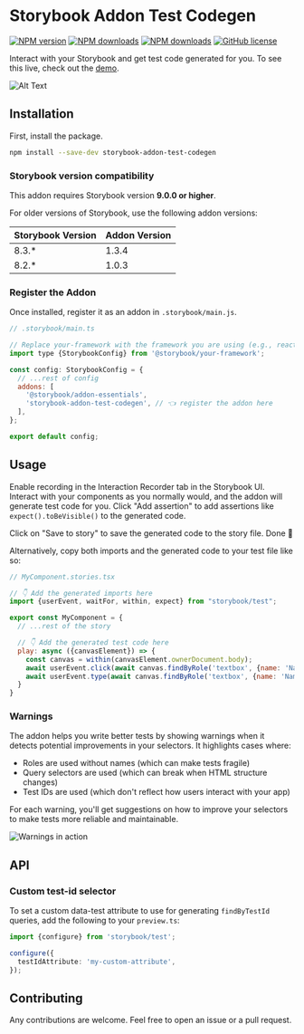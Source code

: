 # Storybook Addon Test Codegen

[![NPM version](https://img.shields.io/npm/v/storybook-addon-test-codegen)](https://www.npmjs.com/package/storybook-addon-test-codegen)
[![NPM downloads](https://img.shields.io/npm/dt/storybook-addon-test-codegen)](https://www.npmjs.com/package/storybook-addon-test-codegen)
[![NPM downloads](https://img.shields.io/npm/dw/storybook-addon-test-codegen)](https://www.npmjs.com/package/storybook-addon-test-codegen)
[![GitHub license](https://img.shields.io/github/license/igrlk/storybook-addon-test-codegen)](https://github.com/igrlk/storybook-addon-test-codegen/blob/main/LICENSE)

Interact with your Storybook and get test code generated for
you. To see this live, check out the [demo](https://igrlk.github.io/storybook-addon-test-codegen/).

![Alt Text](/assets/addon.gif)

## Installation

First, install the package.

```sh
npm install --save-dev storybook-addon-test-codegen
```

### Storybook version compatibility

This addon requires Storybook version **9.0.0 or higher**.

For older versions of Storybook, use the following addon versions:

| Storybook Version | Addon Version |
|-------------------|---------------|
| 8.3.*             | 1.3.4         |
| 8.2.*             | 1.0.3         |

### Register the Addon

Once installed, register it as an addon in `.storybook/main.js`.

```js
// .storybook/main.ts

// Replace your-framework with the framework you are using (e.g., react-webpack5, vue3-vite)
import type {StorybookConfig} from '@storybook/your-framework';

const config: StorybookConfig = {
  // ...rest of config
  addons: [
    '@storybook/addon-essentials',
    'storybook-addon-test-codegen', // 👈 register the addon here
  ],
};

export default config;
```

## Usage

Enable recording in the Interaction Recorder tab in the Storybook UI. Interact with your components as you normally
would, and the addon will generate test code for you. Click "Add assertion" to add assertions like
`expect().toBeVisible()` to the generated code.

Click on "Save to story" to save the generated code to the story file. Done 🎉

Alternatively, copy both imports and the generated code to your test file like so:

```jsx
// MyComponent.stories.tsx

// 👇 Add the generated imports here
import {userEvent, waitFor, within, expect} from "storybook/test";

export const MyComponent = {
  // ...rest of the story

  // 👇 Add the generated test code here
  play: async ({canvasElement}) => {
    const canvas = within(canvasElement.ownerDocument.body);
    await userEvent.click(await canvas.findByRole('textbox', {name: 'Name'}));
    await userEvent.type(await canvas.findByRole('textbox', {name: 'Name'}), 'John Doe');
  }
}
```

### Warnings

The addon helps you write better tests by showing warnings when it detects potential improvements in your selectors. It
highlights cases where:

- Roles are used without names (which can make tests fragile)
- Query selectors are used (which can break when HTML structure changes)
- Test IDs are used (which don't reflect how users interact with your app)

For each warning, you'll get suggestions on how to improve your selectors to make tests more reliable and maintainable.

![Warnings in action](/assets/warnings.png)

## API

### Custom test-id selector

To set a custom data-test attribute to use for generating `findByTestId` queries, add the following to your
`preview.ts`:

```ts
import {configure} from 'storybook/test';

configure({
  testIdAttribute: 'my-custom-attribute',
});
```

## Contributing

Any contributions are welcome. Feel free to open an issue or a pull request.
